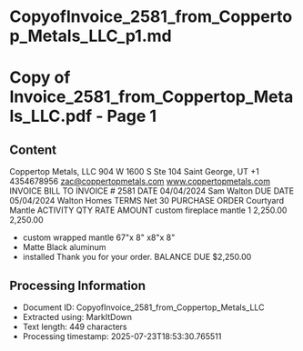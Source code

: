 # CopyofInvoice_2581_from_Coppertop_Metals_LLC_p1.md

<!--
chunk_id: CopyofInvoice_2581_from_Coppertop_Metals_LLC_p1
source: Copy of Invoice_2581_from_Coppertop_Metals_LLC.pdf
page: 1
category: other
hash: a161fe57568f1d2c985142a927a8be415dc8165bae2d9afa8f848577f232a741
-->

# Copy of Invoice_2581_from_Coppertop_Metals_LLC.pdf - Page 1

## Content
Coppertop Metals, LLC
904 W 1600 S Ste 104
Saint George, UT
+1 4354678956
zac@coppertopmetals.com
www.coppertopmetals.com
INVOICE
BILL TO INVOICE # 2581
DATE 04/04/2024
Sam Walton
DUE DATE 05/04/2024
Walton Homes
TERMS Net 30
PURCHASE ORDER
Courtyard Mantle
ACTIVITY QTY RATE AMOUNT
custom fireplace mantle 1 2,250.00 2,250.00
- custom wrapped mantle 67"x 8" x8"x 8"
- Matte Black aluminum
- installed
Thank you for your order. BALANCE DUE $2,250.00

## Processing Information
- Document ID: CopyofInvoice_2581_from_Coppertop_Metals_LLC
- Extracted using: MarkItDown
- Text length: 449 characters
- Processing timestamp: 2025-07-23T18:53:30.765511